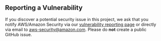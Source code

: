 ## Reporting a Vulnerability

If you discover a potential security issue in this project, we ask that you notify AWS/Amazon Security via our [vulnerability reporting page](http://aws.amazon.com/security/vulnerability-reporting/) or directly via email to aws-security@amazon.com.
Please do **not** create a public GitHub issue.